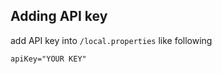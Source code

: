 ## Adding API key

 add API key into `/local.properties` like following

```
apiKey="YOUR KEY"
```


